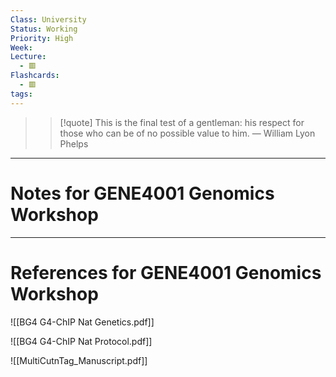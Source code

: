```yaml
---
Class: University
Status: Working
Priority: High
Week: 
Lecture:
  - 🟥
Flashcards:
  - 🟥
tags:
---
```

> > [!quote] This is the final test of a gentleman: his respect for those who can be of no possible value to him.
> — William Lyon Phelps

---
# Notes for GENE4001 Genomics Workshop




---
# References for GENE4001 Genomics Workshop
![[BG4 G4-ChIP Nat Genetics.pdf]]

![[BG4 G4-ChIP Nat Protocol.pdf]]

![[MultiCutnTag_Manuscript.pdf]]